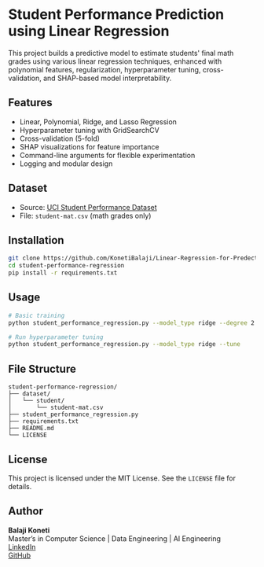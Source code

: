 # Student Performance Prediction using Linear Regression

This project builds a predictive model to estimate students' final math grades using various linear regression techniques, enhanced with polynomial features, regularization, hyperparameter tuning, cross-validation, and SHAP-based model interpretability.

## Features

- Linear, Polynomial, Ridge, and Lasso Regression
- Hyperparameter tuning with GridSearchCV
- Cross-validation (5-fold)
- SHAP visualizations for feature importance
- Command-line arguments for flexible experimentation
- Logging and modular design

## Dataset

- Source: [UCI Student Performance Dataset](https://archive.ics.uci.edu/ml/datasets/Student+Performance)
- File: `student-mat.csv` (math grades only)

## Installation

```bash
git clone https://github.com/KonetiBalaji/Linear-Regression-for-Predective-Modeling.git
cd student-performance-regression
pip install -r requirements.txt
```

## Usage

```bash
# Basic training
python student_performance_regression.py --model_type ridge --degree 2 --alpha 1.0

# Run hyperparameter tuning
python student_performance_regression.py --model_type ridge --tune
```

## File Structure

```
student-performance-regression/
├── dataset/
│   └── student/
│       └── student-mat.csv
├── student_performance_regression.py
├── requirements.txt
├── README.md
└── LICENSE
```

## License

This project is licensed under the MIT License. See the `LICENSE` file for details.

## Author

**Balaji Koneti**  
Master’s in Computer Science | Data Engineering | AI Engineering  
[LinkedIn](https://www.linkedin.com/in/balajikoneti)  
[GitHub](https://github.com/KonetiBalaji)
